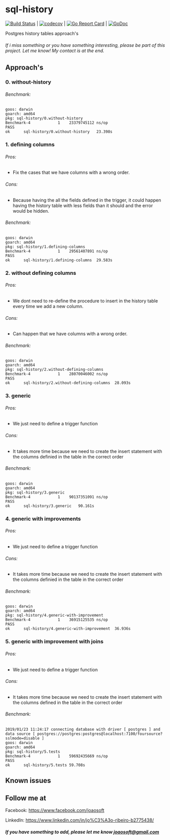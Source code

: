 # sql-history
[![Build Status](https://travis-ci.org/joaosoft/sql-history.svg?branch=master)](https://travis-ci.org/joaosoft/sql-history) | [![codecov](https://codecov.io/gh/joaosoft/sql-history/branch/master/graph/badge.svg)](https://codecov.io/gh/joaosoft/sql-history) | [![Go Report Card](https://goreportcard.com/badge/github.com/joaosoft/sql-history)](https://goreportcard.com/report/github.com/joaosoft/sql-history) | [![GoDoc](https://godoc.org/github.com/joaosoft/sql-history?status.svg)](https://godoc.org/github.com/joaosoft/sql-history)

Postgres history tables approach's

###### If i miss something or you have something interesting, please be part of this project. Let me know! My contact is at the end.

## Approach's
### 0. without-history
###### Benchmark: 
````
goos: darwin
goarch: amd64
pkg: sql-history/0.without-history
Benchmark-4   	       1	23379745112 ns/op
PASS
ok  	sql-history/0.without-history	23.398s
````

### 1. defining columns
###### Pros: 
* Fix the cases that we have columns with a wrong order.  
###### Cons: 
* Because having the all the fields defined in the trigger, it could happen having the history table with less fields than it should and the error would be hidden.
###### Benchmark: 
````
goos: darwin
goarch: amd64
pkg: sql-history/1.defining-columns
Benchmark-4   	       1	29561407891 ns/op
PASS
ok  	sql-history/1.defining-columns	29.583s
````

### 2. without defining columns
###### Pros: 
* We dont need to re-define the procedure to insert in the history table every time we add a new column.  
###### Cons: 
* Can happen that we have columns with a wrong order.
###### Benchmark: 
````
goos: darwin
goarch: amd64
pkg: sql-history/2.without-defining-columns
Benchmark-4   	       1	28070046002 ns/op
PASS
ok  	sql-history/2.without-defining-columns	28.093s
````

### 3. generic
###### Pros: 
* We just need to define a trigger function  
###### Cons: 
* It takes more time because we need to create the insert statement with the columns definied in the table in the correct order
###### Benchmark: 
````
goos: darwin
goarch: amd64
pkg: sql-history/3.generic
Benchmark-4   	       1	90137351091 ns/op
PASS
ok  	sql-history/3.generic	90.161s
````

### 4. generic with improvements
###### Pros: 
* We just need to define a trigger function  
###### Cons: 
* It takes more time because we need to create the insert statement with the columns definied in the table in the correct order
###### Benchmark: 
````
goos: darwin
goarch: amd64
pkg: sql-history/4.generic-with-improvement
Benchmark-4   	       1	36915125535 ns/op
PASS
ok  	sql-history/4.generic-with-improvement	36.936s
````

### 5. generic with improvement with joins
###### Pros: 
* We just need to define a trigger function  
###### Cons: 
* It takes more time because we need to create the insert statement with the columns defined in the table in the correct order
###### Benchmark: 
````
2019/01/23 11:24:17 connecting database with driver [ postgres ] and data source [ postgres://postgres:postgres@localhost:7100/foursource?sslmode=disable ]
goos: darwin
goarch: amd64
pkg: sql-history/5.tests
Benchmark-4   	       1	59692435669 ns/op
PASS
ok  	sql-history/5.tests	59.708s
````

## Known issues

## Follow me at
Facebook: https://www.facebook.com/joaosoft

LinkedIn: https://www.linkedin.com/in/jo%C3%A3o-ribeiro-b2775438/

##### If you have something to add, please let me know joaosoft@gmail.com
